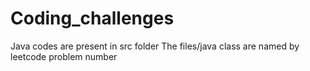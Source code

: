 # Coding_challenges
Java codes are present in src folder
The files/java class are named by leetcode problem number

